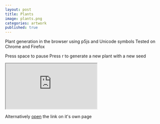 ```yaml
---
layout: post
title: Plants
image: plants.png
categories: artwork
published: true
---
```


Plant generation in the browser using p5js and Unicode symbols
Tested on Chrome and Firefox

Press space to pause
Press r to generate a new plant with a new seed

<iframe id="iframe" src="https://allyradomski.art/p5js/plants/" title="plants">
</iframe>

<script>
    let iframe = document.getElementById("iframe");
    let main = document.getElementById("main");
    function resize() {
        iframe.style.width = main.clientWidth + "px";
        iframe.style.height = (main.clientWidth * 0.5625) + "px";
    }
    resize();
    window.onresize = resize;
</script>

Alternatively [open](https://allyradomski.art/p5js/plants/) the link on it's own page
